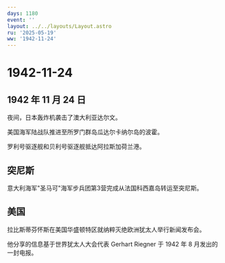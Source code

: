 ```yaml
---
days: 1180
event: ''
layout: ../../layouts/Layout.astro
ru: '2025-05-19'
ww: '1942-11-24'
---
```


# 1942-11-24

## 1942 年 11 月 24 日

夜间，日本轰炸机袭击了澳大利亚达尔文。

美国海军陆战队推进至所罗门群岛瓜达尔卡纳尔岛的波霍。

罗利号驱逐舰和贝利号驱逐舰抵达阿拉斯加荷兰港。

## 突尼斯

意大利海军"圣马可"海军步兵团第3营完成从法国科西嘉岛转运至突尼斯。

## 美国

拉比斯蒂芬怀斯在美国华盛顿特区就纳粹灭绝欧洲犹太人举行新闻发布会。

他分享的信息基于世界犹太人大会代表 Gerhart Riegner 于 1942 年 8
月发出的一封电报。
